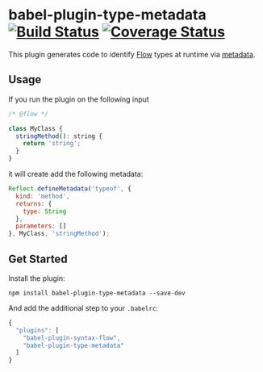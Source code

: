 # babel-plugin-type-metadata [![Build Status](https://travis-ci.org/stephanos/babel-plugin-type-metadata.svg)](https://travis-ci.org/stephanos/babel-plugin-type-metadata) [![Coverage Status](https://coveralls.io/repos/stephanos/babel-plugin-type-metadata/badge.svg?branch=master&service=github)](https://coveralls.io/github/stephanos/babel-plugin-type-metadata?branch=master)


This plugin generates code to identify
[Flow](http://flowtype.org/)
types at runtime via
[metadata](https://github.com/rbuckton/ReflectDecorators).


## Usage

If you run the plugin on the following input

```js
/* @flow */

class MyClass {
  stringMethod(): string {
    return 'string';
  }
}
```

it will create add the following metadata:

```js
Reflect.defineMetadata('typeof', {
  kind: 'method',
  returns: {
    type: String
  },
  parameters: []
}, MyClass, 'stringMethod');
```


## Get Started

Install the plugin:

```
npm install babel-plugin-type-metadata --save-dev
```

And add the additional step to your `.babelrc`:

```js
{
  "plugins": [
    "babel-plugin-syntax-flow",
    "babel-plugin-type-metadata"
  ]
}
```
